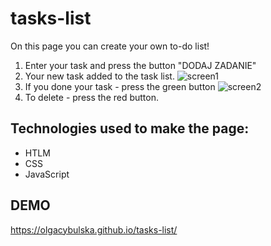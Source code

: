 # tasks-list

On this page you can create your own to-do list!

1. Enter your task and press the button "DODAJ ZADANIE"
2. Your new task added to the task list.
![screen1](https://olgacybulska.github.io/tasks-list/images/new-task-added-screen.png)
3. If you done your task - press the green button
![screen2](https://olgacybulska.github.io/tasks-list/images/task-done-screen.png)
4. To delete - press the red button.


## Technologies used to make the page:
- HTLM
- CSS
- JavaScript  
## DEMO 
https://olgacybulska.github.io/tasks-list/
